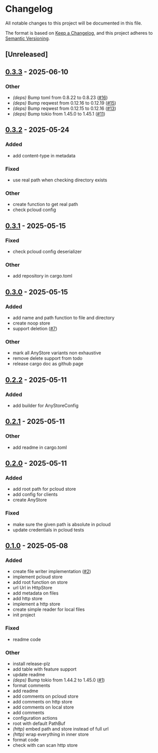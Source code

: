 # Changelog

All notable changes to this project will be documented in this file.

The format is based on [Keep a Changelog](https://keepachangelog.com/en/1.0.0/),
and this project adheres to [Semantic Versioning](https://semver.org/spec/v2.0.0.html).

## [Unreleased]

## [0.3.3](https://github.com/jdrouet/any-storage/compare/v0.3.2...v0.3.3) - 2025-06-10

### Other

- *(deps)* Bump toml from 0.8.22 to 0.8.23 ([#16](https://github.com/jdrouet/any-storage/pull/16))
- *(deps)* Bump reqwest from 0.12.16 to 0.12.19 ([#15](https://github.com/jdrouet/any-storage/pull/15))
- *(deps)* Bump reqwest from 0.12.15 to 0.12.16 ([#13](https://github.com/jdrouet/any-storage/pull/13))
- *(deps)* Bump tokio from 1.45.0 to 1.45.1 ([#11](https://github.com/jdrouet/any-storage/pull/11))

## [0.3.2](https://github.com/jdrouet/any-storage/compare/v0.3.1...v0.3.2) - 2025-05-24

### Added

- add content-type in metadata

### Fixed

- use real path when checking directory exists

### Other

- create function to get real path
- check pcloud config

## [0.3.1](https://github.com/jdrouet/any-storage/compare/v0.3.0...v0.3.1) - 2025-05-15

### Fixed

- check pcloud config deserializer

### Other

- add repository in cargo.toml

## [0.3.0](https://github.com/jdrouet/any-storage/compare/v0.2.2...v0.3.0) - 2025-05-15

### Added

- add name and path function to file and directory
- create noop store
- support deletion ([#7](https://github.com/jdrouet/any-storage/pull/7))

### Other

- mark all AnyStore variants non exhaustive
- remove delete support from todo
- release cargo doc as github page

## [0.2.2](https://github.com/jdrouet/any-storage/compare/v0.2.1...v0.2.2) - 2025-05-11

### Added

- add builder for AnyStoreConfig

## [0.2.1](https://github.com/jdrouet/any-storage/compare/v0.2.0...v0.2.1) - 2025-05-11

### Other

- add readme in cargo.toml

## [0.2.0](https://github.com/jdrouet/any-storage/compare/v0.1.0...v0.2.0) - 2025-05-11

### Added

- add root path for pcloud store
- add config for clients
- create AnyStore

### Fixed

- make sure the given path is absolute in pcloud
- update credentials in pcloud tests

## [0.1.0](https://github.com/jdrouet/any-storage/releases/tag/v0.1.0) - 2025-05-08

### Added

- create file writer implementation ([#2](https://github.com/jdrouet/any-storage/pull/2))
- implement pcloud store
- add root function on store
- url Url in HttpStore
- add metadata on files
- add http store
- implement a http store
- create simple reader for local files
- init project

### Fixed

- readme code

### Other

- install release-plz
- add table with feature support
- update readme
- *(deps)* Bump tokio from 1.44.2 to 1.45.0 ([#1](https://github.com/jdrouet/any-storage/pull/1))
- format comments
- add readme
- add comments on pcloud store
- add comments on http store
- add comments on local store
- add comments
- configuration actions
- root with default PathBuf
- *(http)* embed path and store instead of full url
- *(http)* wrap everything in inner store
- format code
- check with can scan http store
